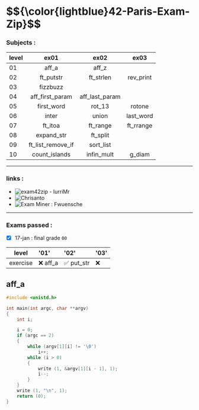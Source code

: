 <h1> $${\color{lightblue}42-Paris-Exam-Zip}$$ </h1>
</p>

### Subjects :

| level     |ex01|ex02|ex03|
| ------ | :--------------------:| :--------------------:| :--------------------:| 
|01|  aff_a | aff_z | |
|02| ft_putstr | ft_strlen | rev_print | |
|03| fizzbuzz | | |
|04| aff_first_param | aff_last_param | |
|05| first_word | rot_13 | rotone |
|06| inter | union | last_word |
|07| ft_itoa | ft_range | ft_rrange |
|08| expand_str | ft_split | |
|09| ft_list_remove_if | sort_list
|10| count_islands | infin_mult | g_diam
***
### links :
  - ![exam42zip - IurriMr](https://github.com/IuriiMr/exam42zip)
  - ![Chrisanto](https://github.com/Chrisanto76/trainExamZip42/tree/master/trainingExamZip)
  - ![Exam Miner : Fwuensche](https://github.com/fwuensche/42-exam-miner)
***
### Exams passed :
- [x] 17-jan : final grade `00`

| level     |'01'|'02'|'03'|
| --- | :--- | :--- | :--- |
| exercise | ❌ aff_a | ✅ put_str | ❌  |

## aff_a
```c
#include <unistd.h>

int	main(int argc, char **argv)
{
	int	i;

	i = 0;
	if (argc == 2)
	{
		while (argv[1][i] != '\0')
			i++;
		while (i > 0)
		{
			write (1, &argv[1][i - 1], 1);
			i--;
		}
	}
	write (1, "\n", 1);
	return (0);
}
```



